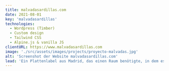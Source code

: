 ```yaml
---
title: malvadasardillas.com
date: 2021-08-01
key: 'malvadasardillas'
technologies:
  - Wordpress (Timber)
  - Custom design
  - Tailwind CSS
  - Alpine.js & vanilla JS
clientURL: https://www.malvadasardillas.com
image: './src/assets/images/projects/proyecto-malvadas.jpg'
alt: 'Screenshot der Website malvadasardillas.com'
lead: 'Ein Plattenlabel aus Madrid, das einen Raum benötigte, in dem es die Aktivitäten seiner Künstler als Kulturmagazin präsentieren konnte. Sowohl das Label als auch seine musikalischen Projekte haben viel Persönlichkeit und einen eigenen Stil, so dass sich das Webdesign an sie anpassen und ihr Wesen einfangen sollte.'
---
```

